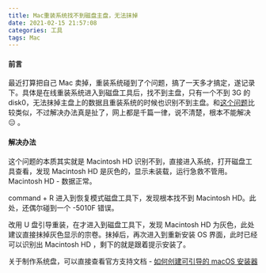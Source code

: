 ```yaml
---
title: Mac重装系统找不到磁盘主盘，无法抹掉
date: 2021-02-15 21:57:08
categories: 工具
tags: Mac
---
```


#### 前言
最近打算把自己 Mac 卖掉，重装系统碰到了个问题，搞了一天多才搞定，遂记录下。具体是在线重装系统进入到磁盘工具后，找不到主盘，只有一个不到 3G 的 disk0，无法抹掉主盘上的数据且重装系统的时候也识别不到主盘。和[这个问题](https://www.jianshu.com/p/69346847efd0)比较类似，不过解决办法真是扯了，网上都是千篇一律，说不清楚，根本不能解决😑 。

#### 解决办法
这个问题的本质其实就是 Macintosh HD 识别不到，直接进入系统，打开磁盘工具查看，发现 Macintosh HD 是灰色的，显示未装载，运行急救不管用。Macintosh HD - 数据正常。

command + R 进入到恢复模式磁盘工具下，发现根本找不到 Macintosh HD。此处，还偶尔碰到一个 -5010F 错误。

改用 U 盘引导重装，在才进入到磁盘工具下，发现 Macintosh HD 为灰色，此处建议直接抹掉灰色显示的宗卷。抹掉后，再次进入到重新安装 OS 界面，此时已经可以识别出 Macintosh HD ，剩下的就是跟着提示安装了。

关于制作系统盘，可以直接查看官方支持文档 - [如何创建可引导的 macOS 安装器](https://support.apple.com/zh-cn/HT201372)